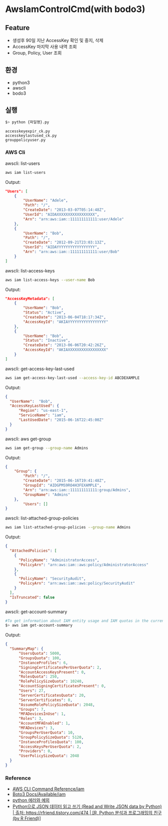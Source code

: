 # AwsIamControlCmd(with bodo3)

## Feature
- 생성후 90일 지난 AccessKey 확인 및 중지, 삭제
- AccessKey 마지막 사용 내역 조회
- Group, Policy, User 조회

## 환경
- python3
- awscli
- bodo3

## 실행
```bash
$> python {파일명}.py
```
    accesskeyexpir_ck.py
    accesskeylastused_ck.py
    grouppolicyuser.py


### AWS Cli

awscli: list-users
```bash
aws iam list-users
```
Output:
```json
"Users": [
    {
        "UserName": "Adele",
        "Path": "/",
        "CreateDate": "2013-03-07T05:14:48Z",
        "UserId": "AIDAXXXXXXXXXXXXXXXXX",
        "Arn": "arn:aws:iam::111111111111:user/Adele"
    },
    {
        "UserName": "Bob",
        "Path": "/",
        "CreateDate": "2012-09-21T23:03:13Z",
        "UserId": "AIDAYYYYYYYYYYYYYYYYY",
        "Arn": "arn:aws:iam::111111111111:user/Bob"
    }
]
```

awscli: list-access-keys
```bash
aws iam list-access-keys --user-name Bob
```
Output:
```json
"AccessKeyMetadata": [
    {
        "UserName": "Bob",
        "Status": "Active",
        "CreateDate": "2013-06-04T18:17:34Z",
        "AccessKeyId": "AKIAYYYYYYYYYYYYYYYYY"
    },
    {
        "UserName": "Bob",
        "Status": "Inactive",
        "CreateDate": "2013-06-06T20:42:26Z",
        "AccessKeyId": "AKIAXXXXXXXXXXXXXXXXX"
    }
]
```

awscli: get-access-key-last-used
```bash
aws iam get-access-key-last-used --access-key-id ABCDEXAMPLE
```
Output:
```json
{
  "UserName":  "Bob",
  "AccessKeyLastUsed": {
      "Region": "us-east-1",
      "ServiceName": "iam",
      "LastUsedDate": "2015-06-16T22:45:00Z"
  }
}
```

awscli: aws get-group
```bash
aws iam get-group --group-name Admins
```
Output:
```json
{
    "Group": {
        "Path": "/",
        "CreateDate": "2015-06-16T19:41:48Z",
        "GroupId": "AIDGPMS9RO4H3FEXAMPLE",
        "Arn": "arn:aws:iam::111111111111:group/Admins",
        "GroupName": "Admins"
    },
        "Users": []
}
```

awscli: list-attached-group-policies
```bash
aws iam list-attached-group-policies --group-name Admins
```
Output:
```json
{
  "AttachedPolicies": [
    {
      "PolicyName": "AdministratorAccess",
      "PolicyArn": "arn:aws:iam::aws:policy/AdministratorAccess"
    },
    {
      "PolicyName": "SecurityAudit",
      "PolicyArn": "arn:aws:iam::aws:policy/SecurityAudit"
    }
  ],
  "IsTruncated": false
}
```

awscli: get-account-summary
```bash
#To get information about IAM entity usage and IAM quotas in the current account
$> aws iam get-account-summary
```
Output:
```json
{
  "SummaryMap": {
      "UsersQuota": 5000,
      "GroupsQuota": 100,
      "InstanceProfiles": 6,
      "SigningCertificatesPerUserQuota": 2,
      "AccountAccessKeysPresent": 0,
      "RolesQuota": 250,
      "RolePolicySizeQuota": 10240,
      "AccountSigningCertificatesPresent": 0,
      "Users": 27,
      "ServerCertificatesQuota": 20,
      "ServerCertificates": 0,
      "AssumeRolePolicySizeQuota": 2048,
      "Groups": 7,
      "MFADevicesInUse": 1,
      "Roles": 3,
      "AccountMFAEnabled": 1,
      "MFADevices": 3,
      "GroupsPerUserQuota": 10,
      "GroupPolicySizeQuota": 5120,
      "InstanceProfilesQuota": 100,
      "AccessKeysPerUserQuota": 2,
      "Providers": 0,
      "UserPolicySizeQuota": 2048
  }
}
```

### Reference
- [AWS CLI Command Reference/iam](https://docs.aws.amazon.com/cli/latest/reference/iam/)
- [Boto3 Docs/Available/iam](https://boto3.amazonaws.com/v1/documentation/api/latest/reference/services/iam.html#client)
- [python 에러와 예외](https://docs.python.org/ko/3/tutorial/errors.html)
- [Python으로 JSON 데이터 읽고 쓰기 (Read and Write JSON data by Python) | 출처: https://rfriend.tistory.com/474 | [R, Python 분석과 프로그래밍의 친구 (by R Friend)]](https://rfriend.tistory.com/474)